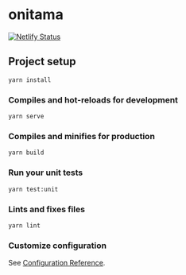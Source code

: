 # onitama

[![Netlify Status](https://api.netlify.com/api/v1/badges/097cb4c9-1186-4afa-9dad-b99ba8e51f7d/deploy-status)](https://app.netlify.com/sites/onitama/deploys)

## Project setup

```
yarn install
```

### Compiles and hot-reloads for development

```
yarn serve
```

### Compiles and minifies for production

```
yarn build
```

### Run your unit tests

```
yarn test:unit
```

### Lints and fixes files

```
yarn lint
```

### Customize configuration

See [Configuration Reference](https://cli.vuejs.org/config/).
